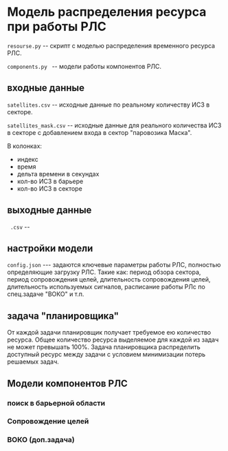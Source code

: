 # Модель распределения ресурса при работы РЛС

```resourse.py``` -- скрипт с моделью распределения временного ресурса РЛС.

```components.py ``` -- модели работы компонентов РЛС.

## входные данные

```satellites.csv``` -- исходные данные по реальному количеству ИСЗ в секторе.

```satellites_mask.csv```  -- исходные данные для реального количества ИСЗ в секторе с добавлением входа в сектор "паровозика Маска".

 В колонках:

* индекс
* время
* дельта времени в секундах
* кол-во ИСЗ в барьере
* кол-во ИСЗ в секторе

## выходные данные

``` .csv``` -- 

## настройки модели
```config.json``` --- задаются ключевые параметры работы РЛС, полностью определяющие загрузку РЛС. Такие как: период обзора сектора, период сопровождения целей, длительность сопровождения целей, длительность используемых сигналов, расписание работы РЛс по спец.задаче "ВОКО" и т.п.

## задача "планировщика"

От каждой задачи планировщик получает требуемое ею количество ресурса. Общее количество ресурса выделяемое для каждой из задач не может превышать 100%. Задача планировщика распределить доступный ресурс между задачи с условием минимизации потерь решаемых задач.

## Модели компонентов РЛС

### поиск в барьерной области

### Сопровождение целей

### ВОКО (доп.задача)
